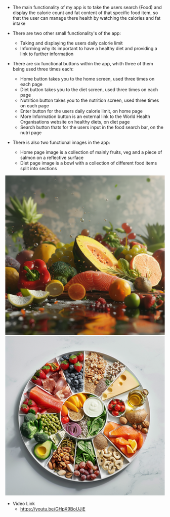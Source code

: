 - The main functionality of my app is to take the users search (Food) and display the calorie count and fat content of that specific food item, so that the user can manage there health by watching the calories and fat intake
- There are two other small functionality's of the app:
    - Taking and displaying the users daily calorie limit
    - Informing why its important to have a healthy diet and providing a link to further information
 
- There are six functional buttons within the app, whith three of them being used three times each:
    - Home button takes you to the home screen, used three times on each page
    - Diet button takes you to the diet screen, used three times on each page
    - Nutrition button takes you to the nutrition screen, used three times on each page
    - Enter button for the users daily calorie limit, on home page
    - More Information button is an external link to the World Health Organisations website on healthy diets, on diet page
    - Search button thats for the users input in the food search bar, on the nutri page

- There is also two functional images in the app:
    - Home page image is a collection of mainly fruits, veg and a piece of salmon on a reflective surface
    - Diet page image is a bowl with a collection of different food items split into sections

![alt text](Pictures/Food.png)
![alt text](Pictures/Diagram.png)

- Video Link
    - https://youtu.be/GHpX9BoUJjE